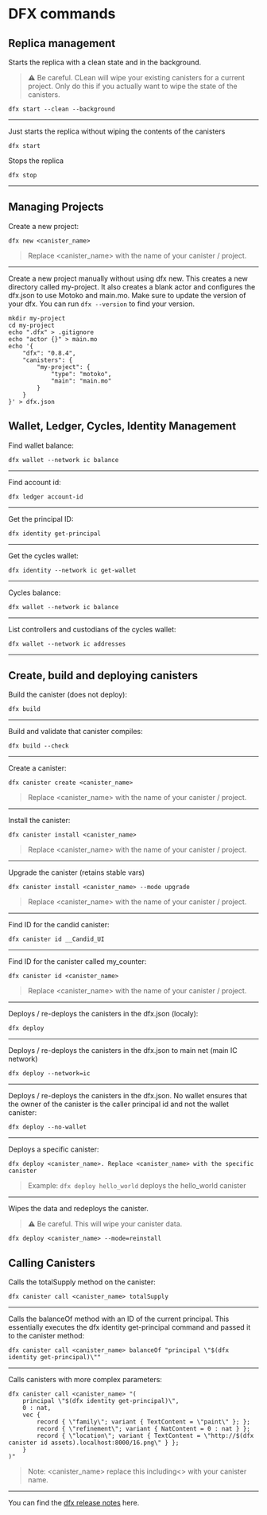 # DFX commands 

## Replica management
Starts the replica with a clean state and in the background. 
> :warning: Be careful. CLean will wipe your existing canisters for a current project. Only do this if you actually want to wipe the state of the canisters.

```
dfx start --clean --background
```
---
Just starts the replica without wiping the contents of the canisters
```
dfx start
```

Stops the replica 
```
dfx stop
```
---
## Managing Projects
Create a new project:
```
dfx new <canister_name>
```
> Replace <canister_name> with the name of your canister / project.

---
Create a new project manually without using dfx new. This creates a new directory called my-project. It also creates a blank actor and configures the dfx.json to use Motoko and main.mo. Make sure to update the version of your dfx. You can run `dfx --version` to find your version. 
```
mkdir my-project
cd my-project
echo ".dfx" > .gitignore
echo "actor {}" > main.mo
echo '{
    "dfx": "0.8.4",
    "canisters": {
        "my-project": {
            "type": "motoko",
            "main": "main.mo"
        }
    }
}' > dfx.json
```


## Wallet, Ledger, Cycles, Identity Management
Find wallet balance:

```
dfx wallet --network ic balance
```
---
Find account id:
```
dfx ledger account-id
```
---
Get the principal ID:
```
dfx identity get-principal
```
---
Get the cycles wallet:
```
dfx identity --network ic get-wallet
```
---
Cycles balance:
```
dfx wallet --network ic balance
```
---
List controllers and custodians of the cycles wallet:
```
dfx wallet --network ic addresses
```
---
## Create, build and deploying canisters

Build the canister (does not deploy):
```
dfx build
```
---
Build and validate that canister compiles:
```
dfx build --check
```
---
Create a canister:
```
dfx canister create <canister_name>
```
> Replace <canister_name> with the name of your canister / project.
---
Install the canister:
```
dfx canister install <canister_name>
```
> Replace <canister_name> with the name of your canister / project.
---
Upgrade the canister (retains stable vars)
```
dfx canister install <canister_name> --mode upgrade
```
> Replace <canister_name> with the name of your canister / project.
---
Find ID for the candid canister:
```
dfx canister id __Candid_UI
```
---
Find ID for the canister called my_counter:
```
dfx canister id <canister_name>
```
> Replace <canister_name> with the name of your canister / project.
---

Deploys / re-deploys the canisters in the dfx.json (localy):
```
dfx deploy
``` 
---

Deploys / re-deploys the canisters in the dfx.json to main net (main IC network)
```
dfx deploy --network=ic
``` 
---
Deploys / re-deploys the canisters in the dfx.json. No wallet ensures that the owner of the canister is the caller principal id and not the wallet canister:
```
dfx deploy --no-wallet
``` 
---

Deploys a specific canister:
```
dfx deploy <canister_name>. Replace <canister_name> with the specific canister
``` 
> Example: `dfx deploy hello_world` deploys the hello_world canister 
---
Wipes the data and redeploys the canister.
> :warning: Be careful. This will wipe your canister data. 
```
dfx deploy <canister_name> --mode=reinstall
```

## Calling Canisters

Calls the totalSupply method on the canister:
```
dfx canister call <canister_name> totalSupply
```
---
Calls the balanceOf method with an ID of the current principal. This essentially executes the dfx identity get-principal command and passed it to the canister method:
```
dfx canister call <canister_name> balanceOf "principal \"$(dfx identity get-principal)\""
``` 
---
Calls canisters with more complex parameters:
```
dfx canister call <canister_name> "(
    principal \"$(dfx identity get-principal)\",
    0 : nat,
    vec {
        record { \"family\"; variant { TextContent = \"paint\" }; };
        record { \"refinement\"; variant { NatContent = 0 : nat } };
        record { \"location\"; variant { TextContent = \"http://$(dfx canister id assets).localhost:8000/16.png\" } };
    }
)"
``` 
> Note:  <canister_name> replace this including<> with your canister name.
---

You can find the [dfx release notes](https://internetcomputer.org/docs/current/developer-docs/updates/release-notes/) here.